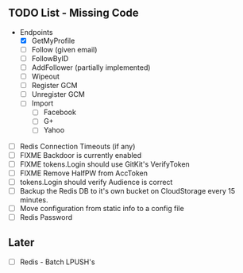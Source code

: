 ## TODO List - Missing Code
* Endpoints
  * [x] GetMyProfile
  * [ ] Follow (given email)
  * [ ] FollowByID
  * [ ] AddFollower (partially implemented)
  * [ ] Wipeout
  * [ ] Register GCM
  * [ ] Unregister GCM
  * [ ] Import
    * [ ] Facebook
    * [ ] G+
    * [ ] Yahoo

* [ ] Redis Connection Timeouts (if any)
* [ ] FIXME Backdoor is currently enabled
* [ ] FIXME tokens.Login should use GitKit's VerifyToken
* [ ] FIXME Remove HalfPW from AccToken
* [ ] tokens.Login should verify Audience is correct
* [ ] Backup the Redis DB to it's own bucket on CloudStorage every 15 minutes.
* [ ] Move configuration from static info to a config file
* [ ] Redis Password

## Later
* [ ] Redis - Batch LPUSH's
